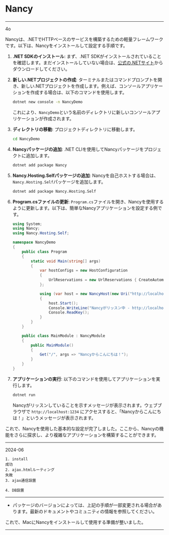###
# Nancy
###

---
4o

Nancyは、.NETでHTTPベースのサービスを構築するための軽量フレームワークです。以下は、Nancyをインストールして設定する手順です。

1. **.NET SDKのインストール**: まず、.NET SDKがインストールされていることを確認します。まだインストールしていない場合は、[公式の.NETサイト](https://dotnet.microsoft.com/download)からダウンロードしてください。

2. **新しい.NETプロジェクトの作成**: ターミナルまたはコマンドプロンプトを開き、新しい.NETプロジェクトを作成します。例えば、コンソールアプリケーションを作成する場合は、以下のコマンドを使用します。

   ```bash
   dotnet new console -n NancyDemo
   ```

   これにより、`NancyDemo`という名前のディレクトリに新しいコンソールアプリケーションが作成されます。

3. **ディレクトリの移動**: プロジェクトディレクトリに移動します。

   ```bash
   cd NancyDemo
   ```

4. **Nancyパッケージの追加**: .NET CLIを使用してNancyパッケージをプロジェクトに追加します。

   ```bash
   dotnet add package Nancy
   ```

5. **Nancy.Hosting.Selfパッケージの追加**: Nancyを自己ホストする場合は、`Nancy.Hosting.Self`パッケージを追加します。

   ```bash
   dotnet add package Nancy.Hosting.Self
   ```

6. **Program.csファイルの更新**: `Program.cs`ファイルを開き、Nancyを使用するように更新します。以下は、簡単なNancyアプリケーションを設定する例です。

   ```csharp
   using System;
   using Nancy;
   using Nancy.Hosting.Self;

   namespace NancyDemo
   {
       public class Program
       {
           static void Main(string[] args)
           {
               var hostConfigs = new HostConfiguration
               {
                   UrlReservations = new UrlReservations { CreateAutomatically = true }
               };

               using (var host = new NancyHost(new Uri("http://localhost:1234"), new DefaultNancyBootstrapper(), hostConfigs))
               {
                   host.Start();
                   Console.WriteLine("Nancyがリッスン中 - http://localhost:1234 にアクセスしてください。");
                   Console.ReadKey();
               }
           }
       }

       public class MainModule : NancyModule
       {
           public MainModule()
           {
               Get("/", args => "Nancyからこんにちは！");
           }
       }
   }
   ```

7. **アプリケーションの実行**: 以下のコマンドを使用してアプリケーションを実行します。

   ```bash
   dotnet run
   ```

   Nancyがリッスンしていることを示すメッセージが表示されます。ウェブブラウザで `http://localhost:1234` にアクセスすると、「Nancyからこんにちは！」というメッセージが表示されます。

これで、Nancyを使用した基本的な設定が完了しました。ここから、Nancyの機能をさらに探求し、より複雑なアプリケーションを構築することができます。


---
2024-06
```
1. install
成功
2. ajax.htmlルーティング
失敗
3. ajax通信設置

4. DB設置

```
---

- パッケージのバージョンによっては、上記の手順が一部変更される場合があります。最新のドキュメントやコミュニティの情報を参照してください。

これで、MacにNancyをインストールして使用する準備が整いました。

---
